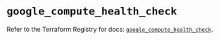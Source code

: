 # `google_compute_health_check`

Refer to the Terraform Registry for docs: [`google_compute_health_check`](https://registry.terraform.io/providers/hashicorp/google/5.20.0/docs/resources/compute_health_check).
